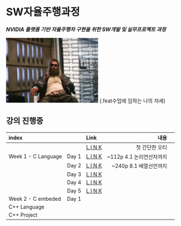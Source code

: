 # SW자율주행과정

***NVIDIA 플랫폼 기반 자율주행차 구현을 위한 SW개발 및 실무프로젝트 과정***



<img src="./t.jpg" width="50%" height="50%">
(.feat수업에 임하는 나의 자세)


## 강의 진행중
|index||Link|내용||
|:---|:---:|:---|---:|:---|
|||[L I N K](./courses/OT/OT.md)|첫 간단한 오티||
|Week 1 - C Language|Day 1|[L I N K](./courses/w01_c/w01d01.md)|~112p 4.1 논리연산자까지
||Day 2|[L I N K](./courses/w01_C/w01d02.md)|~240p 8.1 배열선언까지
||Day 3|[L I N K](./courses/w01_C/w01d03.md)|
||Day 4|[L I N K](./courses/w01_C/w01d04.md)|
||Day 5|[L I N K](./courses/w01_C/w01d05.md)|
|Week 2 - C embeded|Day 1|
|C++ Language|
|C++ Project|






